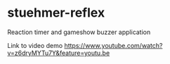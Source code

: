 # stuehmer-reflex
Reaction timer and gameshow buzzer application

Link to video demo
https://www.youtube.com/watch?v=z6dryMYTu7Y&feature=youtu.be
